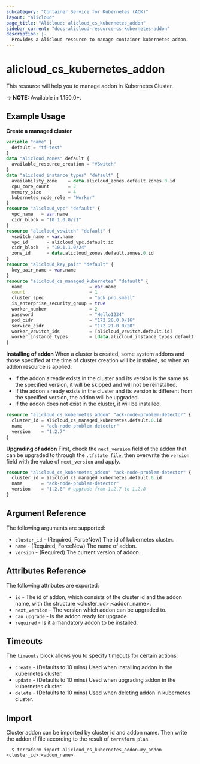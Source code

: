 ```yaml
---
subcategory: "Container Service for Kubernetes (ACK)"
layout: "alicloud"
page_title: "Alicloud: alicloud_cs_kubernetes_addon"
sidebar_current: "docs-alicloud-resource-cs-kubernetes-addon"
description: |-
  Provides a Alicloud resource to manage container kubernetes addon.
---
```


# alicloud\_cs\_kubernetes\_addon

This resource will help you to manage addon in Kubernetes Cluster. 

-> **NOTE:** Available in 1.150.0+.

## Example Usage

**Create a managed cluster**

```terraform
variable "name" {
  default = "tf-test"
}
data "alicloud_zones" default {
  available_resource_creation = "VSwitch"
}
data "alicloud_instance_types" "default" {
  availability_zone    = data.alicloud_zones.default.zones.0.id
  cpu_core_count       = 2
  memory_size          = 4
  kubernetes_node_role = "Worker"
}
resource "alicloud_vpc" "default" {
  vpc_name   = var.name
  cidr_block = "10.1.0.0/21"
}
resource "alicloud_vswitch" "default" {
  vswitch_name = var.name
  vpc_id       = alicloud_vpc.default.id
  cidr_block   = "10.1.1.0/24"
  zone_id      = data.alicloud_zones.default.zones.0.id
}
resource "alicloud_key_pair" "default" {
  key_pair_name = var.name
}
resource "alicloud_cs_managed_kubernetes" "default" {
  name                         = var.name
  count                        = 1
  cluster_spec                 = "ack.pro.small"
  is_enterprise_security_group = true
  worker_number                = 2
  password                     = "Hello1234"
  pod_cidr                     = "172.20.0.0/16"
  service_cidr                 = "172.21.0.0/20"
  worker_vswitch_ids           = [alicloud_vswitch.default.id]
  worker_instance_types        = [data.alicloud_instance_types.default.instance_types.0.id]
}
```
**Installing of addon**
When a cluster is created, some system addons and those specified at the time of cluster creation will be installed, so when an addon resource is applied:
* If the addon already exists in the cluster and its version is the same as the specified version, it will be skipped and will not be reinstalled.
* If the addon already exists in the cluster and its version is different from the specified version, the addon will be upgraded.
* If the addon does not exist in the cluster, it will be installed.

```terraform
resource "alicloud_cs_kubernetes_addon" "ack-node-problem-detector" {
  cluster_id = alicloud_cs_managed_kubernetes.default.0.id
  name       = "ack-node-problem-detector"
  version    = "1.2.7"
}
```
**Upgrading of addon**
First, check the `next_version` field of the addon that can be upgraded to through the `.tfstate file`, then overwrite the `version` field with the value of `next_version` and apply.
```terraform
resource "alicloud_cs_kubernetes_addon" "ack-node-problem-detector" {
  cluster_id = alicloud_cs_managed_kubernetes.default.0.id
  name       = "ack-node-problem-detector"
  version    = "1.2.8" # upgrade from 1.2.7 to 1.2.8
}
```

## Argument Reference

The following arguments are supported:

* `cluster_id` - (Required, ForceNew) The id of kubernetes cluster.
* `name` - (Required, ForceNew) The name of addon.
* `version` - (Required) The current version of addon.

## Attributes Reference

The following attributes are exported:
* `id` - The id of addon, which consists of the cluster id and the addon name, with the structure <cluster_ud>:<addon_name>.
* `next_version` - The version which addon can be upgraded to.
* `can_upgrade` - Is the addon ready for upgrade.
* `required` - Is it a mandatory addon to be installed.

## Timeouts

The `timeouts` block allows you to specify [timeouts](https://www.terraform.io/docs/configuration-0-11/resources.html#timeouts) for certain actions:

* `create` - (Defaults to 10 mins) Used when installing addon in the kubernetes cluster. 
* `update` - (Defaults to 10 mins) Used when upgrading addon in the kubernetes cluster.
* `delete` - (Defaults to 10 mins) Used when deleting addon in kubernetes cluster. 

## Import

Cluster addon can be imported by cluster id and addon name. Then write the addon.tf file according to the result of `terraform plan`.

```
  $ terraform import alicloud_cs_kubernetes_addon.my_addon <cluster_id>:<addon_name>
```
